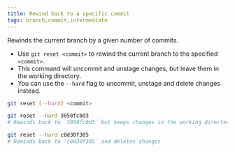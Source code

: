 ```yaml
---
title: Rewind back to a specific commit
tags: branch,commit,intermediate
---
```


Rewinds the current branch by a given number of commits.

- Use `git reset <commit>` to rewind the current branch to the specified `<commit>`.
- This command will uncommit and unstage changes, but leave them in the working directory.
- You can use the `--hard` flag to uncommit, unstage and delete changes instead.

```sh
git reset [--hard] <commit>
```

```sh
git reset --hard 3050fc0d3
# Rewinds back to `3050fc0d3` but keeps changes in the working directory

git reset --hard c0d30f305
# Rewinds back to `c0d30f305` and deletes changes
```

